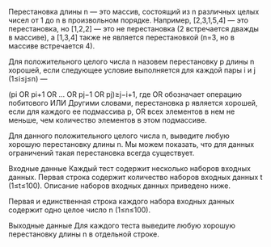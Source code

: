 Перестановка длины n  — это массив, состоящий из n различных целых чисел от 1 до n в произвольном порядке. Например, [2,3,1,5,4]  — это перестановка, но [1,2,2]  — это не перестановка (2 встречается дважды в массиве), а [1,3,4] также не является перестановкой (n=3, но в массиве встречается 4).

Для положительного целого числа n назовем перестановку p длины n хорошей, если следующее условие выполняется для каждой пары i и j (1≤i≤j≤n) —

(pi OR pi+1 OR … OR pj−1 OR pj)≥j−i+1, где OR обозначает операцию побитового ИЛИ
Другими словами, перестановка p является хорошей, если для каждого ее подмассива p, OR всех элементов в нем не меньше, чем количество элементов в этом подмассиве.

Для данного положительного целого числа n, выведите любую хорошую перестановку длины n. Мы можем показать, что для данных ограничений такая перестановка всегда существует.

Входные данные
Каждый тест содержит несколько наборов входных данных. Первая строка содержит количество наборов входных данных t (1≤t≤100). Описание наборов входных данных приведено ниже.

Первая и единственная строка каждого набора входных данных содержит одно целое число n (1≤n≤100).

Выходные данные
Для каждого теста выведите любую хорошую перестановку длины n в отдельной строке.